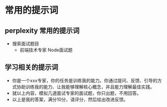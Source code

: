 
# 常用的提示词

## perplexity 常用的提示词
 - 搜索面试题目
   - 前端技术专家 Node面试题


## 学习相关的提示词
 
 - 你是一个xxx专家，你的任务是训练我的能力。你通过提问、反馈、引导的方式协助训练我的能力、让我能够理解核心概念，并且能力理解最佳实践。
 - 就以上内容，模拟几道面试专家的面试题，你只出题，不用回答。
 - 以上是我的答案，满分10分，请评分，然后给出改进反馈。

